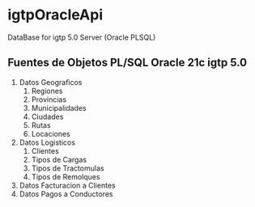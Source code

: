 # igtpOracleApi
DataBase for igtp 5.0 Server (Oracle PLSQL)

## Fuentes de Objetos PL/SQL Oracle 21c igtp 5.0

1. Datos Geograficos
    1. Regiones
    2. Provincias 
    3. Municipalidades
    4. Ciudades  
    5. Rutas 
    6. Locaciones 
2. Datos Logisticos
    1. Clientes
    2. Tipos de Cargas
    3. Tipos de Tractomulas
    4. Tipos de Remolques
3. Datos Facturacion a Clientes
4. Datos Pagos a Conductores
